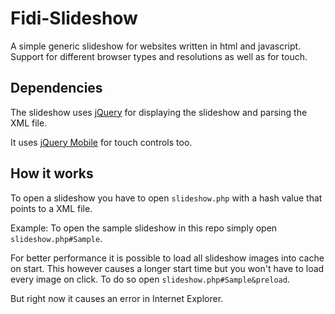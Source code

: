 Fidi-Slideshow
====

A simple generic slideshow for websites written in html and javascript. Support for different browser types and resolutions as well as for touch.


Dependencies
-----
The slideshow uses [jQuery](http://jquery.com) for displaying the slideshow and parsing the XML file.

It uses [jQuery Mobile](http://jquerymobile.com) for touch controls too.


How it works
-----
To open a slideshow you have to open `slideshow.php` with a hash value that points to a XML file.

Example: To open the sample slideshow in this repo simply open `slideshow.php#Sample`.

For better performance it is possible to load all slideshow images into cache on start. This however causes a longer start time but you won't have to load every image on click.
To do so open `slideshow.php#Sample&preload`.

But right now it causes an error in Internet Explorer.